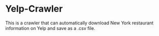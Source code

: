 # Yelp-Crawler
This is a crawler that can automatically download New York restaurant information on Yelp and save as a .csv file.

